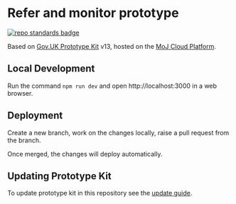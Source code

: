 # Refer and monitor prototype

[![repo standards badge](https://img.shields.io/badge/dynamic/json?color=blue&style=for-the-badge&logo=github&label=MoJ%20Compliant&query=%24.result&url=https%3A%2F%2Foperations-engineering-reports.cloud-platform.service.justice.gov.uk%2Fapi%2Fv1%2Fcompliant_public_repositories%2Fhmpps-interventions-prototype)](https://operations-engineering-reports.cloud-platform.service.justice.gov.uk/public-github-repositories.html#hmpps-interventions-prototype "Link to report")

Based on [Gov.UK Prototype Kit] v13, hosted on the [MoJ Cloud Platform].

## Local Development

Run the command ```npm run dev``` and open http://localhost:3000 in a web browser.

## Deployment

Create a new branch, work on the changes locally, raise a pull request from the branch.

Once merged, the changes will deploy automatically.

## Updating Prototype Kit

To update prototype kit in this repository see the [update guide](https://prototype-kit.service.gov.uk/docs/update-to-latest-version).

[Gov.UK Prototype Kit]: https://prototype-kit.service.gov.uk/docs/
[MoJ Cloud Platform]: https://user-guide.cloud-platform.service.justice.gov.uk/documentation/concepts/about-the-cloud-platform.html
